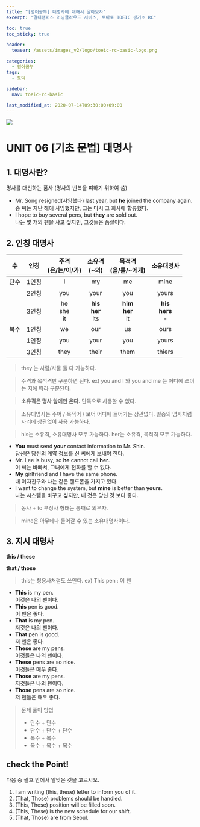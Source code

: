 ```yaml
---
title: "[영어공부] 대명사에 대해서 알아보자"
excerpt: "멀티캠퍼스 러닝클라우드 서비스, 토마토 TOEIC 생기초 RC"

toc: true
toc_sticky: true

header:
  teaser: /assets/images_v2/logo/toeic-rc-basic-logo.png

categories:
  - 영어공부
tags:
  - 토익

sidebar:
  nav: toeic-rc-basic

last_modified_at: 2020-07-14T09:30:00+09:00
---
```

![](https://eliotjang.github.io/assets/images_v2/logo/Toeic-rc-basic-logo.png)

# UNIT 06 [기초 문법] 대명사

## 1. 대명사란?

명사를 대신하는 품사 (명사의 반복을 피하기 위하여 씀)

- Mr. Song resigned(사임했다) last year, but **he** joined the company again.  
송 씨는 지난 해에 사임했지만, 그는 다시 그 회사에 합류했다.
- I hope to buy several pens, but **they** are sold out.  
나는 몇 개의 펜을 사고 싶지만, 그것들은 품절이다.  

## 2. 인칭 대명사

| 수   | 인칭  | 주격<br>(은/는/이/가) | 소유격<br>(~의)           | 목적격<br>(을/를/~에게)  | 소유대명사               |
| :----: | :-----: | :---------------------: | :-------------------------: | :------------------------: | :------------------------: |
| 단수 | 1인칭 | I                     | my                        | me                       | mine                     |
|      | 2인칭 | you                   | your                      | you                      | yours                    |
|      | 3인칭 | he<br>she<br>it       | **his**<br>**her**<br>its | **him**<br>**her**<br>it | **his**<br>**hers**<br>- |
| 복수 | 1인칭 | we                    | our                       | us                       | ours                     |
|      | 1인칭 | you                   | your                      | you                      | yours                    |
|      | 3인칭 | they                  | their                     | them                     | thiers                   |

> they 는 사람/사물 둘 다 가능하다.

> 주격과 목적격만 구분하면 된다. ex) you and I 와  you and me 는 어디에 쓰이는 지에 따라 구분된다.

> **소유격은 명사 앞에만 온다.** 단독으로 사용할 수 없다.

> 소유대명사는 주어 / 목적어 / 보어 어디에 들어가든 상관없다. 일종의 명사처럼 자리에 상관없이 사용 가능하다.

> his는 소유격, 소유대명사 모두 가능하다. her는 소유격, 목적격 모두 가능하다.

- **You** must send **your** contact information to Mr. Shin.  
당신은 당신의 계약 정보를 신 씨에게 보내야 한다.
- Mr. Lee is busy, so **he** cannot call **her**.  
이 씨는 바빠서, 그녀에게 전화를 할 수 없다.
- **My** girlfriend and I have the same phone.  
내 여자친구와 나는 같은 핸드폰을 가지고 있다.
- I want to change the system, but **mine** is better than **yours**.  
나는 시스템을 바꾸고 싶지만, 내 것은 당신 것 보다 좋다.

> 동사 + to 부정사 형태는 통째로 외우자.

> mine은 아무데나 들어갈 수 있는 소유대명사이다.

## 3. 지시 대명사

**this / these**

**that / those**

> this는 형용사처럼도 쓰인다. ex) This pen : 이 펜

- **This** is my pen.<br>이것은 나의 펜이다.
- **This** pen is good.<br>이 펜은 좋다.
- **That** is my pen.<br>저것은 나의 펜이다.
- **That** pen is good.<br>저 펜은 좋다.
- **These** are my pens.<br>이것들은 나의 펜이다.
- **These** pens are so nice.<br>이것들은 매우 좋다.
- **Those** are my pens.<br>저것들은 나의 펜이다.
- **Those** pens are so nice.<br>저 펜들은 매우 좋다.

> 문제 풀이 방법
>
> - 단수 + 단수
> - 단수 + 단수 + 단수
> - 복수 + 복수
> - 복수 + 복수 + 복수



## check the Point!

다음 중 괄호 안에서 알맞은 것을 고르시오. 

1. I am writing (this, these) letter to inform you of it.
2. (That, Those) problems should be handled.
3. (This, These) position will be filled soon.
4. (This, These) is the new schedule for our shift.
5. (That, Those) are from Seoul.
